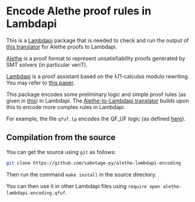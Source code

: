 Encode Alethe proof rules in Lambdapi
=====================================

This is a [Lambdapi](https://lambdapi.readthedocs.io/en/latest/index.html) package that is needed to check and run the output of [this translator](https://github/com/sabotage-py/alethe-lambdapi) for Alethe proofs to Lambdapi.

[Alethe](https://verit.loria.fr/documentation/alethe-spec.pdf) is a proof format to represent unsatisfiability proofs generated by SMT solvers (in particular veriT).

[Lambdapi](https://github.com/Deducteam/lambdapi) is a proof assistant
based on the λΠ-calculus modulo rewriting. You may refer to [this paper](https://arxiv.org/pdf/2111.00543.pdf).

This package encodes some preliminary logic and simple proof rules (as given in [this](https://verit.loria.fr/documentation/alethe-spec.pdf)) in Lambdapi. The [Alethe-to-Lambdapi translator](https://github/com/sabotage-py/alethe-lambdapi) builds upon this to encode more complex rules in Lambdapi.

For example, the file `qfuf.lp` encodes the QF_UF logic (as defined [here](http://smtlib.cs.uiowa.edu/logics.shtml)).

Compilation from the source
---------------------------

You can get the source using `git` as follows:
```bash
git clone https://github.com/sabotage-py/alethe-lambdapi-encoding
```

Then run the command `make install` in the source directory.

You can then use it in other Lambdapi files using `require open alethe-lambdapi-encoding.qfuf`.

